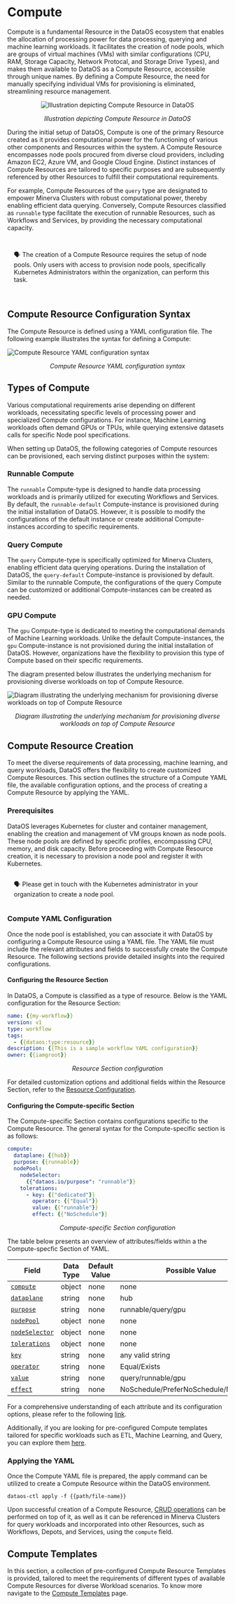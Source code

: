 # Compute

Compute is a fundamental Resource in the DataOS ecosystem that enables the allocation of processing power for data processing, querying and machine learning workloads. It facilitates the creation of node pools, which are groups of virtual machines (VMs) with similar configurations (CPU, RAM, Storage Capacity, Network Protocal, and Storage Drive Types), and makes them available to DataOS as a Compute Resource, accessible through unique names. By defining a Compute Resource, the need for manually specifying individual VMs for provisioning is eliminated, streamlining resource management. 

<center>

![Illustration depicting Compute Resource in DataOS](./compute/compute.png)

</center>

<center>
<i>Illustration depicting Compute Resource in DataOS</i></center>

During the initial setup of DataOS, Compute is one of the primary Resource created as it provides computational power for the functioning of various other components and Resources within the system. A Compute Resource encompasses node pools procured from diverse cloud providers, including Amazon EC2, Azure VM, and Google Cloud Engine. Distinct instances of Compute Resources are tailored to specific purposes and are subsequently referenced by other Resources to fulfill their computational requirements.

For example, Compute Resources of the `query` type are designated to empower Minerva Clusters with robust computational power, thereby enabling efficient data querying. Conversely, Compute Resources classified as `runnable` type facilitate the execution of runnable Resources, such as Workflows and Services, by providing the necessary computational capacity.

<aside style="padding:15px; border-radius:5px;">

🗣️  The creation of a Compute Resource requires the setup of node pools. Only users with access to provision node pools, specifically Kubernetes Administrators within the organization, can perform this task.
</aside>

## Compute Resource Configuration Syntax

The Compute Resource is defined using a YAML configuration file. The following example illustrates the syntax for defining a Compute:

![Compute Resource YAML configuration syntax](./compute/compute_yaml.png)

<center><i>Compute Resource YAML configuration syntax</i></center>

## Types of Compute

Various computational requirements arise depending on different workloads, necessitating specific levels of processing power and specialized Compute configurations. For instance, Machine Learning workloads often demand GPUs or TPUs, while querying extensive datasets calls for specific Node pool specifications.

When setting up DataOS, the following categories of Compute resources can be provisioned, each serving distinct purposes within the system:

### **Runnable Compute**

The `runnable` Compute-type is designed to handle data processing workloads and is primarily utilized for executing Workflows and Services. By default, the `runnable-default` Compute-instance is provisioned during the initial installation of DataOS. However, it is possible to modify the configurations of the default instance or create additional Compute-instances according to specific requirements.

### **Query Compute**

The `query` Compute-type is specifically optimized for Minerva Clusters, enabling efficient data querying operations. During the installation of DataOS, the `query-default` Compute-instance is provisioned by default. Similar to the runnable Compute, the configurations of the query Compute can be customized or additional Compute-instances can be created as needed.

### **GPU Compute**

The `gpu` Compute-type is dedicated to meeting the computational demands of Machine Learning workloads. Unlike the default Compute-instances, the `gpu` Compute-instance is not provisioned during the initial installation of DataOS. However, organizations have the flexibility to provision this type of Compute based on their specific requirements.

The diagram presented below illustrates the underlying mechanism for provisioning diverse workloads on top of Compute Resource.

![Diagram illustrating the underlying mechanism for provisioning diverse workloads on top of Compute Resource](./compute/compute_underlying_mechanism.png)

<center>

<i>Diagram illustrating the underlying mechanism for provisioning diverse workloads on top of Compute Resource</i>

</center>

## Compute Resource Creation

To meet the diverse requirements of data processing, machine learning, and query workloads, DataOS offers the flexibility to create customized Compute Resources. This section outlines the structure of a Compute YAML file, the available configuration options, and the process of creating a Compute Resource by applying the YAML.

### **Prerequisites**

DataOS leverages Kubernetes for cluster and container management, enabling the creation and management of VM groups known as node pools. These node pools are defined by specific profiles, encompassing CPU, memory, and disk capacity. Before proceeding with Compute Resource creation, it is necessary to provision a node pool and register it with Kubernetes.

<aside style="padding:15px; border-radius:5px;">
🗣️ Please get in touch with the Kubernetes administrator in your organization to create a node pool.

</aside>

### **Compute YAML Configuration**
Once the node pool is established, you can associate it with DataOS by configuring a Compute Resource using a YAML file. The YAML file must include the relevant attributes and fields to successfully create the Compute Resource. The following sections provide detailed insights into the required configurations.

#### **Configuring the Resource Section**

In DataOS, a Compute is classified as a type of resource. Below is the YAML configuration for the Resource Section:
```yaml
name: {{my-workflow}}
version: v1 
type: workflow 
tags: 
  - {{dataos:type:resource}}
description: {{This is a sample workflow YAML configuration}}
owner: {{iamgroot}}
```
<center><i>Resource Section configuration</i></center>

For detailed customization options and additional fields within the Resource Section, refer to the [Resource Configuration](../resources.md#configuration-of-resources).

#### **Configuring the Compute-specific Section**

The Compute-specific Section contains configurations specific to the Compute Resource. The general syntax for the Compute-specific section is as follows:

```yaml
compute:
  dataplane: {{hub}}
  purpose: {{runnable}}
  nodePool:
    nodeSelector:
      {{"dataos.io/purpose": "runnable"}}
    tolerations:
      - key: {{"dedicated"}}
        operator: {{"Equal"}}
        value: {{"runnable"}}
        effect: {{"NoSchedule"}}
```
<center><i>Compute-specific Section configuration</i></center>


The table below presents an overview of attributes/fields within a the Compute-specfic Section of YAML.

<center>

| Field | Data Type | Default Value | Possible Value | Requirement |
| --- | --- | --- | --- | --- |
| [`compute`](./compute/compute_grammar.md#compute) | object | none | none | mandatory |
| [`dataplane`](./compute//compute_grammar.md#dataplane) | string | none | hub | mandatory |
| [`purpose`](./compute/compute_grammar.md#purpose) | string | none | runnable/query/gpu | mandatory |
| [`nodePool`](./compute/compute_grammar.md#nodepool) | object | none | none | mandatory  |
| [`nodeSelector`](./compute/compute_grammar.md#nodeselector) | object | none | none | mandatory |
| [`tolerations`](./compute/compute_grammar.md#tolerations) | object | none | none | mandatory |
| [`key`](./compute/compute_grammar.md#key) | string | none | any valid string | mandatory |
| [`operator`](./compute/compute_grammar.md#operator) | string | none | Equal/Exists | mandatory  |
| [`value`](./compute/compute_grammar.md#value) | string | none | query/runnable/gpu | mandatory |
| [`effect`](./compute/compute_grammar.md#effect) | string | none | NoSchedule/PreferNoSchedule/NoExecute | mandatory |

</center>

For a comprehensive understanding of each attribute and its configuration options, please refer to the following [link](./compute/compute_grammar.md). 

Additionally, if you are looking for pre-configured Compute templates tailored for specific workloads such as ETL, Machine Learning, and Query, you can explore them [here](./compute/compute_templates.md). 

### **Applying the YAML**

Once the Compute YAML file is prepared, the apply command can be utilized to create a Compute Resource within the DataOS environment.

```shell
dataos-ctl apply -f {{path/file-name}}
```

Upon successful creation of a Compute Resource, [CRUD operations](../resources.md#crud-operations-on-dataos-resources) can be performed on top of it, as well as it can be referenced in Minerva Clusters for query workloads and incorporated into other Resources, such as Workflows, Depots, and Services, using the `compute` field.


## Compute Templates

In this section, a collection of pre-configured Compute Resource Templates is provided, tailored to meet the requirements of different types of available Compute Resources for diverse Workload scenarios. To know more navigate to the [Compute Templates](./compute/compute_templates.md) page.
